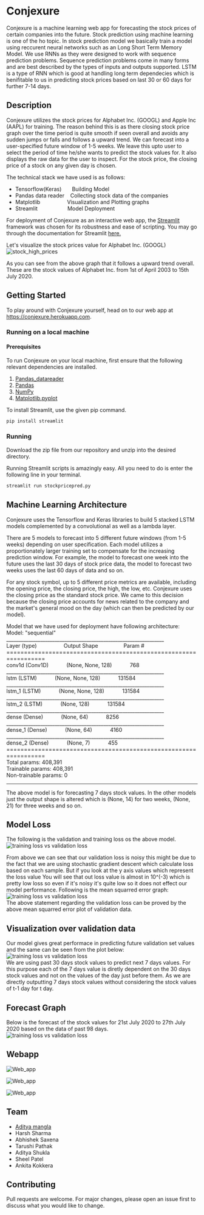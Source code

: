 
# Conjexure

Conjexure is a machine learning web app for forecasting the stock prices of certain companies into the future. Stock prediction using machine learning is one of the ho topic. In stock prediction model we basically train a model using reccurent neural networks such as an Long Short Term Memory Model. We use RNNs as they were designed to work with sequence prediction problems. Sequence prediction problems come in many forms and are best described by the types of inputs and outputs supported. LSTM is a type of RNN which is good at handling long term dependecies which is benifitable to us in predicting stock prices based on last 30 or 60 days for further 7-14 days.

## Description
Conjexure utilizes the stock prices for Alphabet Inc. (GOOGL) and Apple Inc (AAPL) for training. The reason behind this is as there closing stock price graph over the time period is quite smooth if seen overall and avoids any sudden jumps or falls and follows a upward trend. We can forecast into a user-specified future window of 1-5 weeks. We leave this upto user to select the period of time he/she wants to predict the stock values for. It also displays the raw data for the user to inspect. For the stock price, the closing price of a stock on any given day is chosen.

The technical stack we have used is as follows: <br/>
- Tensorflow(Keras)    &nbsp;&nbsp;&nbsp;&nbsp;&nbsp;        Building Model<br/>
- Pandas data reader     &nbsp;&nbsp;       Collecting stock data of the companies<br/>
- Matplotlib            &nbsp;&nbsp;&nbsp;&nbsp;&nbsp;&nbsp;&nbsp;&nbsp;&nbsp;&nbsp;&nbsp;&nbsp;&nbsp;&nbsp;&nbsp;&nbsp;       Visualization and Plotting graphs<br/>
- Streamlit             &nbsp;&nbsp;&nbsp;&nbsp;&nbsp;&nbsp;&nbsp;&nbsp;&nbsp;&nbsp;&nbsp;&nbsp;&nbsp;&nbsp;&nbsp;&nbsp;&nbsp;&nbsp;    Model Deployment<br/>

For deployment of Conjexure as an interactive web app, the [Streamlit](https://www.streamlit.io) framework was chosen for its robustness and ease of scripting.
You may go through the documentation for Streamlit [here.](https://docs.streamlit.io/en/stable/)

Let's visualize the stock prices value for Alphabet Inc. (GOOGL)
![stock_high_prices](Images/stock_graph.png)

As you can see from the above graph that it follows a upward trend overall. These are the stock values of Alphabet Inc. from 1st of April 2003 to 15th July 2020.
## Getting Started

To play around with Conjexure yourself, head on to our web app at https://conjexure.herokuapp.com.

### Running on a local machine
#### Prerequisites

To run Conjexure on your local machine, first ensure that the following relevant dependencies are installed.

1. [Pandas_datareader](https://pandas-datareader.readthedocs.io/en/latest/)
2. [Pandas](https://pandas.pydata.org)
3. [NumPy](numpy.org)
4. [Matplotlib.pyplot](https://matplotlib.org/api/pyplot_api.html)

To install Streamlit, use the given pip command.
```bash
pip install streamlit
```
### Running 
Download the zip file from our repository and unzip into the desired directory.

Running Streamlit scripts is amazingly easy. All you need to do is enter the following line in your terminal.

```bash
streamlit run stockpricepred.py
```

## Machine Learning Architecture

Conjexure uses the Tensorflow and Keras libraries to build 5 stacked LSTM models complemented by a convolutional as well as a lambda layer.

There are 5 models to forecast into 5 different future windows (from 1-5 weeks) depending on user specification. Each model utilizes a proportionately larger training set to compensate for the increasing prediction window. For example, the model to forecast one week into the future uses the last 30 days of stock price data, the model to forecast two weeks uses the last 60 days of data and so on.

For any stock symbol, up to 5 different price metrics are available, including the opening price, the closing price, the high, the low, etc. Conjexure uses the closing price as the standard stock price. We came to this decision because the closing price accounts for news related to the company and the market's general mood on the day (which can then be predicted by our model).

Model that we have used for deployment have following architecture:
Model: "sequential"
_________________________________________________________________ <br/>
Layer (type)  &nbsp;&nbsp;&nbsp;&nbsp;&nbsp;&nbsp;&nbsp;&nbsp;&nbsp;&nbsp; &nbsp;&nbsp;&nbsp;&nbsp;&nbsp;              Output Shape   &nbsp;&nbsp;&nbsp;&nbsp;&nbsp;&nbsp;&nbsp;&nbsp;&nbsp;&nbsp;&nbsp;&nbsp;&nbsp;&nbsp;&nbsp;           Param #   <br/>
=================================================================<br/>
conv1d (Conv1D)  &nbsp;&nbsp;&nbsp;&nbsp;&nbsp;&nbsp;&nbsp;&nbsp;&nbsp;&nbsp;             (None, None, 128)   &nbsp;&nbsp;&nbsp;&nbsp;&nbsp;&nbsp;&nbsp;&nbsp;&nbsp;&nbsp;       768       <br/>
_________________________________________________________________<br/>
lstm (LSTM)      &nbsp;&nbsp;&nbsp;&nbsp;&nbsp;&nbsp;&nbsp;&nbsp;&nbsp;&nbsp;             (None, None, 128)    &nbsp;&nbsp;&nbsp;&nbsp;&nbsp;&nbsp;&nbsp;&nbsp;&nbsp;&nbsp;      131584    <br/>
_________________________________________________________________<br/>
lstm_1 (LSTM)      &nbsp;&nbsp;&nbsp;&nbsp;&nbsp;&nbsp;&nbsp;&nbsp;&nbsp;&nbsp;           (None, None, 128)    &nbsp;&nbsp;&nbsp;&nbsp;&nbsp;&nbsp;&nbsp;&nbsp;&nbsp;&nbsp;      131584    <br/>
_________________________________________________________________<br/>
lstm_2 (LSTM)     &nbsp;&nbsp;&nbsp;&nbsp;&nbsp;&nbsp;&nbsp;&nbsp;&nbsp;&nbsp;            (None, 128)         &nbsp;&nbsp;&nbsp;&nbsp;&nbsp;&nbsp;&nbsp;&nbsp;&nbsp;&nbsp;       131584    <br/>
_________________________________________________________________<br/>
dense (Dense)      &nbsp;&nbsp;&nbsp;&nbsp;&nbsp;&nbsp;&nbsp;&nbsp;&nbsp;&nbsp;           (None, 64)     &nbsp;&nbsp;&nbsp;&nbsp;&nbsp;&nbsp;&nbsp;&nbsp;&nbsp;&nbsp;            8256      <br/>
_________________________________________________________________<br/>
dense_1 (Dense)      &nbsp;&nbsp;&nbsp;&nbsp;&nbsp;&nbsp;&nbsp;&nbsp;&nbsp;&nbsp;         (None, 64)        &nbsp;&nbsp;&nbsp;&nbsp;&nbsp;&nbsp;&nbsp;&nbsp;&nbsp;&nbsp;         4160      <br/>
_________________________________________________________________<br/>
dense_2 (Dense)    &nbsp;&nbsp;&nbsp;&nbsp;&nbsp;&nbsp;&nbsp;&nbsp;&nbsp;&nbsp;           (None, 7)        &nbsp;&nbsp;&nbsp;&nbsp;&nbsp;&nbsp;&nbsp;&nbsp;&nbsp;&nbsp;          455       <br/>
=================================================================<br/>
Total params: 408,391<br/>
Trainable params: 408,391<br/>
Non-trainable params: 0<br/>
_________________________________________________________________
The above model is for forecasting 7 days stock values. In the other models just the output shape is altered which is (None, 14) for two weeks, (None, 21) for three weeks and so on.

## Model Loss
The following is the validation and training loss os the above model.<br/>
![training loss vs validation loss](Images/loss.png)<br/>


From above we can see that our validation loss is noisy this might be due to the fact that we are using stochastic gradient descent which calculate loss based on each sample. But if you look at the y axis values which represent the loss value You will see that out loss value is almost in 10^(-3) which is pretty low loss so even if it's noisy it's quite low so it does not effect our model performance.
Following is the mean squarred error graph:<br/>![training loss vs validation loss](Images/mse_loss.png)<br/>
The above statement regarding the validation loss can be proved by the above mean squarred error plot of validation data.

## Visualization over validation data
Our model gives great performace in predicting future validation set values and the same can be seen from the plot below: <br/>
![training loss vs validation loss](Images/validation_graph.png)<br/>
We are using past 30 days stock values to predict next 7 days values. For this purpose each of the 7 days value is diretly dependent on the 30 days stock values and not on the values of the day just before them. As we are directly outputting 7 days stock values without considering the stock values of t-1 day for t day.

## Forecast Graph
Below is the forecast of the stock values for 21st July 2020 to 27th July 2020 based on the data of past 98 days.<br/>
![training loss vs validation loss](Images/actual_values_forecast_graph.png)<br/>

## Webapp 
![Web_app](Images/web_app.png)<br/>

![Web_app](Images/web_app2.png)<br/>

![Web_app](Images/web_app3.png)<br/>



## Team 
- [Aditya mangla](https://www.linkedin.com/in/aadimangla)
- Harsh Sharma
- Abhishek Saxena
- Tarushi Pathak
- Aditya Shukla
- Sheel Patel
- Ankita Kokkera
## Contributing
Pull requests are welcome. For major changes, please open an issue first to discuss what you would like to change.
